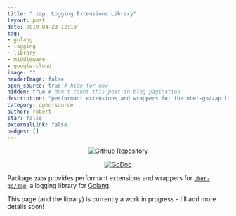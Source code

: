 ```yaml
---
title: ":zap: Logging Extensions Library"
layout: post
date: 2019-04-23 12:19
tag:
- golang
- logging
- library
- middleware
- google-cloud
image: ""
headerImage: false
open_source: true # hide for now
hidden: true # don't count this post in blog pagination
description: "performant extensions and wrappers for the uber-go/zap logger"
category: open-source
author: robert
star: false
externalLink: false
badges: []
---
```


<p align="center">
    <a href="https://github.com/bobheadxi/zapx">    
        <img src="https://img.shields.io/badge/github-zapx-red.svg?style=for-the-badge" alt="GitHub Repository"/>
    </a>
</p>

<p align="center">
  <a href="https://godoc.org/github.com/bobheadxi/zapx">
    <img src="https://godoc.org/github.com/bobheadxi/zapx?status.svg" alt="GoDoc">
  </a>
</p>

Package `zapx` provides performant extensions and wrappers for
[`uber-go/zap`](https://github.com/uber-go/zap), a logging library for
[Golang](https://golang.org/).

This page (and the library) is currently a work in progress - I'll add more
details soon!

<br />

